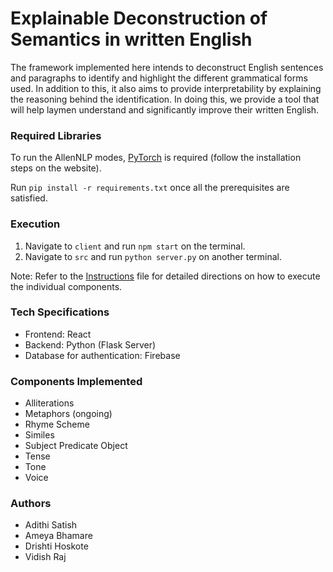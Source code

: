 # Explainable Deconstruction of Semantics in written English

The framework implemented here intends to deconstruct English sentences and paragraphs to identify and highlight the different grammatical forms used. In addition to this, it also aims to provide interpretability by explaining the reasoning behind the identification. In doing this, we provide a tool that will help laymen understand and significantly improve their written English. 

### Required Libraries
To run the AllenNLP modes, [PyTorch](https://pytorch.org/) is required (follow the installation steps on the website).

Run ```pip install -r requirements.txt``` once all the prerequisites are satisfied.

### Execution
1. Navigate to ```client``` and run ```npm start``` on the terminal.
2. Navigate to ```src``` and run ```python server.py``` on another terminal.

Note: Refer to the [Instructions](https://github.com/adithisatish/capstone_2021/blob/main/instructions.md) file for detailed directions on how to execute the individual components.

### Tech Specifications
- Frontend: React
- Backend: Python (Flask Server)
- Database for authentication: Firebase

### Components Implemented
- Alliterations
- Metaphors (ongoing)
- Rhyme Scheme
- Similes
- Subject Predicate Object
- Tense
- Tone
- Voice

### Authors
- Adithi Satish
- Ameya Bhamare
- Drishti Hoskote
- Vidish Raj
